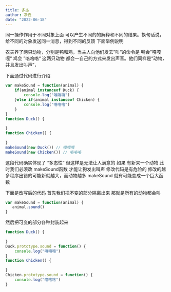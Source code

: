 ```yaml
---
title: 多态
author: 净垚
date: "2022-06-18"
---
```

同一操作作用于不同对象上面 可以产生不同的的解释和不同的结果。换句话说，给不同的对象发送同一消息，得到不同的反馈
下面举例说明

农夫养了两只动物，分别是鸭和鸡，当主人向他们发去”叫“的命令是 鸭会”嘎嘎嘎“ 鸡会 ”咯咯咯“ 这两只动物 都会一自己的方式来发出声音。他们同样是“动物，并且发出叫声”，

下面通过代码进行介绍

```javascript
var makeSound = function(animal) {
    if(animal instanceof Duck) {
        console.log("嘎嘎嘎")
    }else if(animal instanceof Chicken) {
        console.log("咯咯咯")
    }
}
function Duck() {
    
}
function Chicken() {
    
}
makeSound(new Duck()) // 嘎嘎嘎
makeSound(new Chicken()) // 咯咯咯
```

这段代码确实体现了 “多态性” 但这样是无法让人满意的 如果 有新来一个动物 此时我们必须改 makeSound函数 才能让狗发出叫声 修改代码是有危险的 修改的越多程序出错的可能新就越大，而动物越多 makeSound 就有可能变成一个巨大函数

下面是改写后的代码 首先我们把不变的部分隔离出来 那就是所有的动物都会叫

```javascript
var makeSound = function(animal) {
   animal.sound()
}

```

然后把可变的部分各种封装起来 

```js
function Duck() {
    
}
Duck.prototype.sound = function() {
    console.log("嘎嘎嘎")
}
function Chicken() {
    
}
Chicken.prototype.sound = function() {
    console.log("咯咯咯")
}
```

